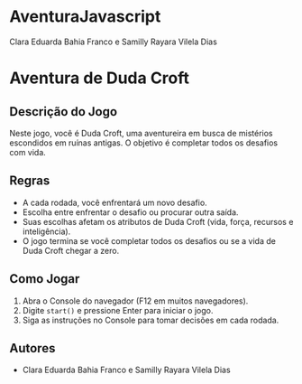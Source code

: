 # AventuraJavascript
Clara Eduarda Bahia Franco e Samilly Rayara Vilela Dias

# Aventura de Duda Croft

## Descrição do Jogo
Neste jogo, você é Duda Croft, uma aventureira em busca de mistérios escondidos em ruínas antigas. O objetivo é completar todos os desafios com vida.

## Regras
- A cada rodada, você enfrentará um novo desafio.
- Escolha entre enfrentar o desafio ou procurar outra saída.
- Suas escolhas afetam os atributos de Duda Croft (vida, força, recursos e inteligência).
- O jogo termina se você completar todos os desafios ou se a vida de Duda Croft chegar a zero.

## Como Jogar
1. Abra o Console do navegador (F12 em muitos navegadores).
2. Digite `start()` e pressione Enter para iniciar o jogo.
3. Siga as instruções no Console para tomar decisões em cada rodada.

## Autores
- Clara Eduarda Bahia Franco e Samilly Rayara Vilela Dias
